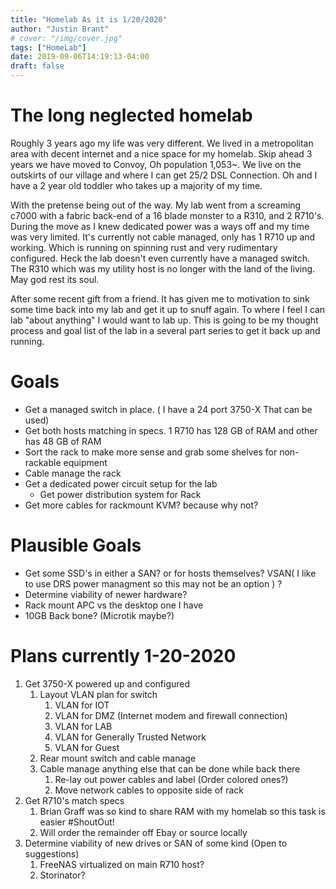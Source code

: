 ```yaml
---
title: "Homelab As it is 1/20/2020"
author: "Justin Brant"
# cover: "/img/cover.jpg"
tags: ["HomeLab"]
date: 2019-09-06T14:19:13-04:00
draft: false
---
```


# The long neglected homelab
Roughly 3 years ago my life was very different. We lived in a metropolitan area with decent internet and a nice space for my homelab. Skip ahead 3 years we have moved to Convoy, Oh population 1,053~. We live on the outskirts of our village and where I can get 25/2 DSL Connection. Oh and I have a 2 year old toddler who takes up a majority of my time. 

With the pretense being out of the way. My lab went from a screaming c7000 with a fabric back-end of a 16 blade monster to a R310, and 2 R710's. During the move as I knew dedicated power was a ways off and my time was very limited. It's currently not cable managed, only has 1 R710 up and working. Which is running on spinning rust and very rudimentary  configured. Heck the lab doesn't even currently have a managed switch. The R310 which was my utility host is no longer with the land of the living. May god rest its soul. 

After some recent gift from a friend. It has given me to motivation to sink some time back into my lab and get it up to snuff again. To where I feel I can lab "about anything" I would want to lab up. This is going to be my thought process and goal list of the lab in a several part series to get it back up and running. 

# Goals
* Get a managed switch in place. ( I have a 24 port 3750-X That can be used)
* Get both hosts matching in specs. 1 R710 has 128 GB of RAM and other has 48 GB of RAM
* Sort the rack to make more sense and grab some shelves for non-rackable equipment
* Cable manage the rack
* Get a dedicated power circuit setup for the lab
  * Get power distribution system for Rack
* Get more cables for rackmount KVM? because why not?
 
 # Plausible Goals
 * Get some SSD's in either a SAN? or for hosts themselves? VSAN( I like to use DRS power managment so this may not be an option ) ?
 * Determine viability of newer hardware? 
 * Rack mount APC vs the desktop one I have
 * 10GB Back bone? (Microtik maybe?)

# Plans currently 1-20-2020
1. Get 3750-X powered up and configured
   1. Layout VLAN plan for switch
      1. VLAN for IOT
      2. VLAN for DMZ (Internet modem and firewall connection)
      3. VLAN for LAB
      4. VLAN for Generally Trusted Network
      5. VLAN for Guest
   2. Rear mount switch and cable manage
   3. Cable manage anything else that can be done while back there
      1. Re-lay out power cables and label (Order colored ones?)
      2. Move network cables to opposite side of rack
2. Get R710's match specs
   1. Brian Graff was so kind to share RAM with my homelab so this task is easier #ShoutOut!
   2. Will order the remainder off Ebay or source locally
3. Determine viability of new drives or SAN of some kind (Open to suggestions)
   1. FreeNAS virtualized on main R710 host? 
   2. Storinator? 
